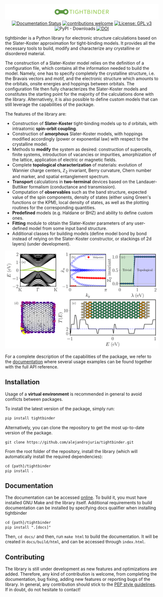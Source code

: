<div align="center">
  
  ![logo](images/logo.png)
  [![Documentation Status](https://readthedocs.org/projects/tightbinder/badge/?version=latest)](https://tightbinder.readthedocs.io/en/latest/?badge=latest)
  [![contributions welcome](https://img.shields.io/badge/contributions-welcome-brightgreen.svg?style=flat)](https://github.com/alejandrojuria/tightbinder/issues)
  [![License: GPL v3](https://img.shields.io/badge/License-GPLv3-blue.svg)](https://www.gnu.org/licenses/gpl-3.0)
  ![PyPI - Downloads](https://img.shields.io/pypi/dm/tightbinder)
  [![DOI](https://joss.theoj.org/papers/10.21105/joss.05810/status.svg)](https://doi.org/10.21105/joss.05810)

  
  
  
</div>

tightbinder is a Python library for electronic structure calculations based on the Slater-Koster approximation for tight-binding models. It provides all the necessary tools to build, 
modify and characterize any crystalline or disordered material.

The construction of a Slater-Koster model relies on the definition of a configuration file, which contains all the information needed to build the model.
Namely, one has to specify completely the crystalline structure, i.e. the Bravais vectors and motif, and the electronic structure which amounts to the
orbitals, onsite energies and hoppings between orbitals. The configuration file then fully characterizes the Slater-Koster models and constitutes the starting point for the majority of the calculations done
with the library. Alternatively, it is also possible to define custom models that can still leverage the capabilities of the package. 

The features of the library are:
* Construction of **Slater-Koster** tight-binding models up to $d$ orbitals, with intraatomic **spin-orbit coupling**. 
* Construction of **amorphous** Slater-Koster models, with hoppings modified accordingly (power or exponential law) with respect to the crystalline model.
* Methods to **modify** the system as desired: construction of supercells, finite systems, introduction of vacancies or impurities, amorphization of the lattice,
  application of electric or magnetic fields.
* Complete **topological characterization** of materials: evolution of Wannier charge centers, $\mathbb{Z}_2$ invariant, Berry curvature, Chern number and marker, and spatial entanglement spectrum.
* **Transport** calculations in **two-terminal** devices based on the Landauer-Buttiker formalism (conductance and transmission).
* Computation of **observables** such as the band structure, expected value of the spin components, density of states (either using Green's functions or the KPM), local density of states, as well as the plotting routines for
  the corresponding quantities.
* **Predefined** models (e.g. Haldane or BHZ) and ability to define custom ones.
* **Fitting** module to obtain the Slater-Koster parameters of any user-defined model from some input band structure.
* Additional classes for building models (define model bond by bond instead of relying on the Slater-Koster constructor, or stackings of 2d layers) (under development).

![Features](images/paper_plot.png)

For a complete description of the capabilities of the package, we refer to the [documentation](https://tightbinder.readthedocs.io/en/latest/) where several usage examples can be found together with the full API 
reference.


## Installation

Usage of a **virtual environment** is recommended in general to avoid conflicts between packages.

To install the latest version of the package, simply run:
```bash
pip install tightbinder
```

Alternatively, you can clone the repository to get the most up-to-date version of the package. 
```
git clone https://github.com/alejandrojuria/tightbinder.git
```

From the root folder of the repository, install the library (which will automatically install the required dependencies):
```
cd {path}/tightbinder
pip install .
```

## Documentation
The documentation can be accessed [online](https://tightbinder.readthedocs.io/en/latest/). To build it, you must have installed GNU Make and the library itself. Additional requirements to build documentation can be installed by specifying docs qualifier when installing tightbinder
```
cd {path}/tightbinder
pip install ".[docs]"
```
Then, ```cd docs/``` and then, run ```make html``` to build the documentation. It will be created in ```docs/build/html```, and can be accessed through ```index.html```.

## Contributing
The library is still under development as new features and optimizations are added. Therefore, any kind of contribution is welcome, from completing the documentation, bug fixing, adding new features or reporting bugs of the library.
In general, any contribution should stick to the [PEP style guidelines](https://peps.python.org/pep-0008/). If in doubt, do not hesitate to contact!



